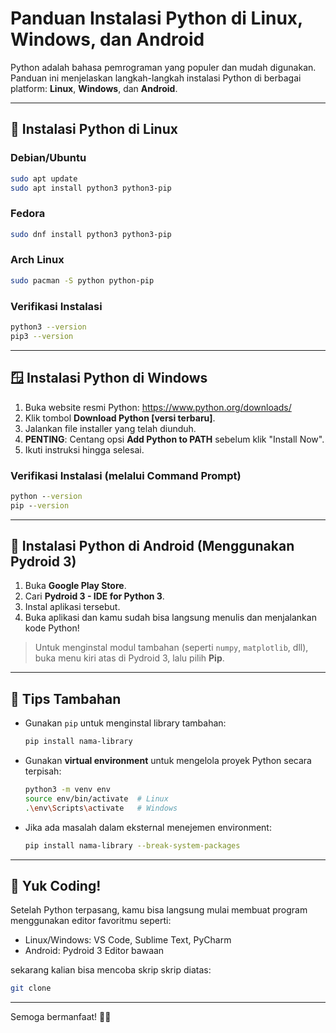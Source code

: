 # Panduan Instalasi Python di Linux, Windows, dan Android

Python adalah bahasa pemrograman yang populer dan mudah digunakan. Panduan ini menjelaskan langkah-langkah instalasi Python di berbagai platform: **Linux**, **Windows**, dan **Android**.

---

## 🐧 Instalasi Python di Linux

### Debian/Ubuntu
```bash
sudo apt update
sudo apt install python3 python3-pip
```

### Fedora
```bash
sudo dnf install python3 python3-pip
```

### Arch Linux
```bash
sudo pacman -S python python-pip
```

### Verifikasi Instalasi
```bash
python3 --version
pip3 --version
```

---

## 🪟 Instalasi Python di Windows

1. Buka website resmi Python: https://www.python.org/downloads/
2. Klik tombol **Download Python [versi terbaru]**.
3. Jalankan file installer yang telah diunduh.
4. **PENTING**: Centang opsi **Add Python to PATH** sebelum klik "Install Now".
5. Ikuti instruksi hingga selesai.

### Verifikasi Instalasi (melalui Command Prompt)
```cmd
python --version
pip --version
```

---

## 📱 Instalasi Python di Android (Menggunakan Pydroid 3)

1. Buka **Google Play Store**.
2. Cari **Pydroid 3 - IDE for Python 3**.
3. Instal aplikasi tersebut.
4. Buka aplikasi dan kamu sudah bisa langsung menulis dan menjalankan kode Python!

> Untuk menginstal modul tambahan (seperti `numpy`, `matplotlib`, dll), buka menu kiri atas di Pydroid 3, lalu pilih **Pip**.

---

## 📌 Tips Tambahan

- Gunakan `pip` untuk menginstal library tambahan:
  ```bash
  pip install nama-library
  ```
- Gunakan **virtual environment** untuk mengelola proyek Python secara terpisah:
  ```bash
  python3 -m venv env
  source env/bin/activate  # Linux
  .\env\Scripts\activate   # Windows
  ```
- Jika ada masalah dalam eksternal menejemen environment:
  ```bash
  pip install nama-library --break-system-packages
  ```


---

## 🚀 Yuk Coding!

Setelah Python terpasang, kamu bisa langsung mulai membuat program menggunakan editor favoritmu seperti:
- Linux/Windows: VS Code, Sublime Text, PyCharm
- Android: Pydroid 3 Editor bawaan

sekarang kalian bisa mencoba skrip skrip diatas:
   ```bash
  git clone 
  ```
---

Semoga bermanfaat! 🐍✨
